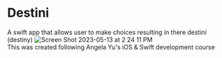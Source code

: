 # Destini
A swift app that allows user to make choices resulting in there destini (destiny)
![Screen Shot 2023-05-13 at 2 24 11 PM](https://github.com/bonsujo/DestiniStory/assets/55116162/c92058c0-4e20-4f68-a446-a15e01700040)  
This was created following Angela Yu's iOS & Swift development course

